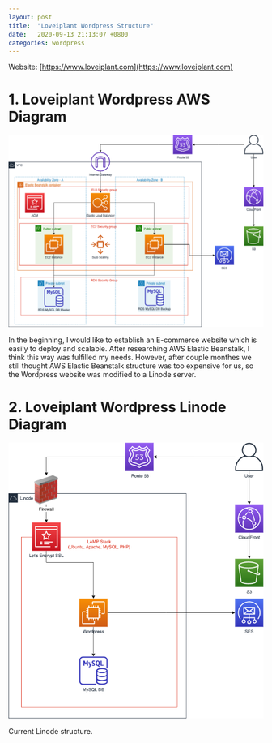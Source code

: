 ```yaml
---
layout: post
title:  "Loveiplant Wordpress Structure"
date:   2020-09-13 21:13:07 +0800
categories: wordpress
---
```


Website: [https://www.loveiplant.com](https://www.loveiplant.com)

# 1. Loveiplant Wordpress AWS Diagram
![loveiplant wordpress aws diagram](/assets/wordpress/loveiplant-wordpress-aws-diagram.png)

In the beginning, I would like to establish an E-commerce website which is easily to deploy and scalable.
After researching AWS Elastic Beanstalk, I think this way was fulfilled my needs.
However, after couple monthes we still thought AWS Elastic Beanstalk structure was too expensive for us, so the Wordpress website was modified to a Linode server.

# 2. Loveiplant Wordpress Linode Diagram
![loveiplant wordpress linode diagram](/assets/wordpress/loveiplant-wordpress-linode-diagram.png)

Current Linode structure.

